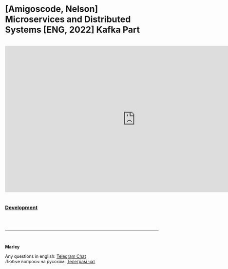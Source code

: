 # [Amigoscode, Nelson] Microservices and Distributed Systems [ENG, 2022] Kafka Part

<br/>


<div align="center">
    <iframe width="853" height="480" src="https://www.youtube.com/embed/SqVfCyfCJqw" title="YouTube video player" frameborder="0" allow="accelerometer; autoplay; clipboard-write; encrypted-media; gyroscope; picture-in-picture" allowfullscreen></iframe>
</div>

<br/>

### [Development](./docs/Development.md)



<br/><br/>

---

<br/>

**Marley**

Any questions in english: <a href="https://javadev.org/chat/">Telegram Chat</a>  
Любые вопросы на русском: <a href="https://javadev.ru/chat/">Телеграм чат</a>